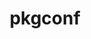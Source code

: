 ---
title: "pkgconf"
layout: cache
categories: [package, v0.18.0]
meta: {"versions": ["1.8.0"], "compilers": ["gcc@=7.5.0", "gcc@=8.4.0"], "oss": ["ubuntu18.04"], "platforms": ["linux"], "targets": ["x86_64"], "stacks": ["build_systems", "data-vis-sdk", "e4s", "radiuss", "root", "tutorial"], "num_specs": 2, "num_specs_by_stack": {"build_systems": 1, "e4s": 1, "radiuss": 1, "root": 2, "tutorial": 2, "data-vis-sdk": 1}}
spec_details: [{"hash": "i5po27g2n6zrzxnhxdy2fnpaai7xsdaw", "compiler": "gcc@=7.5.0", "versions": ["1.8.0"], "os": "ubuntu18.04", "platform": "linux", "target": "x86_64", "variants": [], "stacks": ["build_systems", "e4s", "radiuss", "root", "tutorial", "data-vis-sdk"], "size": "-", "tarball": "https://binaries.spack.io/releases/v0.18.0/build_cache/linux-ubuntu18.04-x86_64/gcc-7.5.0/pkgconf-1.8.0/linux-ubuntu18.04-x86_64-gcc-7.5.0-pkgconf-1.8.0-i5po27g2n6zrzxnhxdy2fnpaai7xsdaw.spack"}, {"hash": "ymaijtnq27oqnqjlynr7z56jxr76kzsa", "compiler": "gcc@=8.4.0", "versions": ["1.8.0"], "os": "ubuntu18.04", "platform": "linux", "target": "x86_64", "variants": [], "stacks": ["root", "tutorial"], "size": "-", "tarball": "https://binaries.spack.io/releases/v0.18.0/build_cache/linux-ubuntu18.04-x86_64/gcc-8.4.0/pkgconf-1.8.0/linux-ubuntu18.04-x86_64-gcc-8.4.0-pkgconf-1.8.0-ymaijtnq27oqnqjlynr7z56jxr76kzsa.spack"}]
---